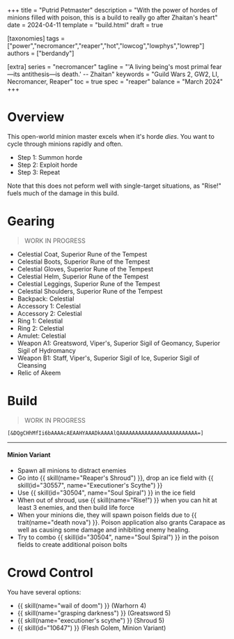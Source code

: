 +++
title = "Putrid Petmaster"
description = "With the power of hordes of minions filled with poison, this is a build to really go after Zhaitan's heart"
date = 2024-04-11
template = "build.html"
draft = true

[taxonomies]
tags = ["power","necromancer","reaper","hot","lowcog","lowphys","lowrep"]
authors = ["berdandy"]

[extra]
series = "necromancer"
tagline = "'A living being's most primal fear—its antithesis—is death.' -- Zhaitan"
keywords = "Guild Wars 2, GW2, LI, Necromancer, Reaper"
toc = true
spec = "reaper"
balance = "March 2024"
+++

# Overview 

This open-world minion master excels when it's horde _dies_. You want to cycle through minions rapidly and often.

- Step 1: Summon horde
- Step 2: Exploit horde
- Step 3: Repeat

Note that this does not peform well with single-target situations, as "Rise!" fuels much of the damage in this build.

# Gearing

> WORK IN PROGRESS

- Celestial Coat, Superior Rune of the Tempest
- Celestial Boots, Superior Rune of the Tempest
- Celestial Gloves, Superior Rune of the Tempest
- Celestial Helm, Superior Rune of the Tempest
- Celestial Leggings, Superior Rune of the Tempest
- Celestial Shoulders, Superior Rune of the Tempest
- Backpack: Celestial
- Accessory 1: Celestial
- Accessory 2: Celestial
- Ring 1: Celestial
- Ring 2: Celestial
- Amulet: Celestial
- Weapon A1: Greatsword, Viper's, Superior Sigil of Geomancy, Superior Sigil of Hydromancy
- Weapon B1: Staff, Viper's, Superior Sigil of Ice, Superior Sigil of Cleansing
- Relic of Akeem

# Build

> WORK IN PROGRESS

`[&DQgCHhMfIi6bAAAAcAEAAHYAAADkAAAAlQAAAAAAAAAAAAAAAAAAAAAAAAA=]`

---

<div data-armory-embed='skills' data-armory-ids='10547,10589,10533,10541,10646'></div><div data-armory-embed='specializations' data-armory-ids='2,19,34' data-armory-2-traits='857,855,842'  data-armory-19-traits='1876,1844,782'  data-armory-34-traits='2020,2031,1919' ></div>

#### Minion Variant

- Spawn all minions to distract enemies
- Go into {{ skill(name="Reaper's Shroud") }}, drop an ice field with {{ skill(id="30557", name="Executioner's Scythe") }}
- Use {{ skill(id="30504", name="Soul Spiral") }} in the ice field
- When out of shroud, use {{ skill(name="Rise!") }} when you can hit at least 3 enemies, and then build life force
- When your minions die, they will spawn poison fields due to {{ trait(name="death nova") }}. Poison application also grants Carapace as well as causing some damage and inhibiting enemy healing.
- Try to combo {{ skill(id="30504", name="Soul Spiral") }} in the poison fields to create additional poison bolts

# Crowd Control

You have several options:

- {{ skill(name="wail of doom") }} (Warhorn 4)
- {{ skill(name="grasping darkness") }} (Greatsword 5)
- {{ skill(name="executioner's scythe") }} (Shroud 5)
- {{ skill(id="10647") }} (Flesh Golem, Minion Variant)
